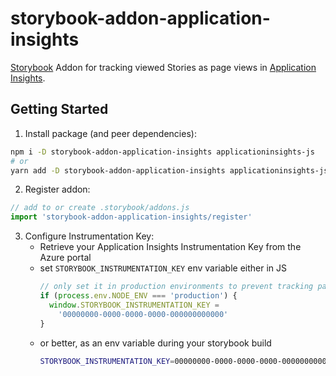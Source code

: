 # storybook-addon-application-insights

[Storybook](https://storybook.js.org) Addon for tracking viewed Stories as page views in [Application Insights](https://azure.microsoft.com/services/application-insights/).

## Getting Started

1. Install package (and peer dependencies):

```sh
npm i -D storybook-addon-application-insights applicationinsights-js
# or
yarn add -D storybook-addon-application-insights applicationinsights-js
```

2. Register addon:

```js
// add to or create .storybook/addons.js
import 'storybook-addon-application-insights/register'
```

3. Configure Instrumentation Key:
   - Retrieve your Application Insights Instrumentation Key from the Azure portal
   - set `STORYBOOK_INSTRUMENTATION_KEY` env variable either in JS
     ```javascript
     // only set it in production environments to prevent tracking pageviews during development
     if (process.env.NODE_ENV === 'production') {
       window.STORYBOOK_INSTRUMENTATION_KEY =
         '00000000-0000-0000-0000-000000000000'
     }
     ```
   - or better, as an env variable during your storybook build
     ```sh
     STORYBOOK_INSTRUMENTATION_KEY=00000000-0000-0000-0000-000000000000 build-storybook -c .storybook
     ```
